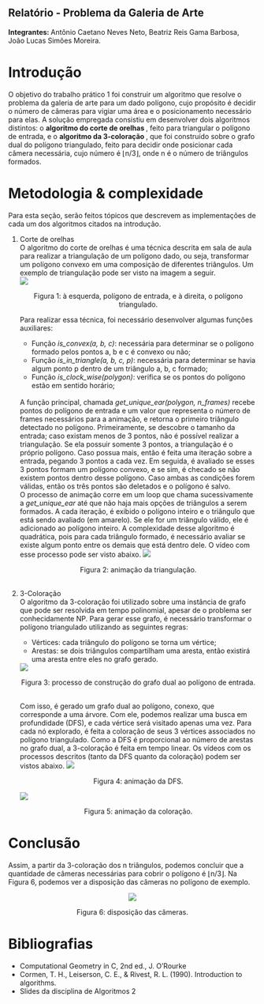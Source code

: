 ## Relatório - Problema da Galeria de Arte
<b> Integrantes: </b> Antônio Caetano Neves Neto, Beatriz Reis Gama Barbosa, João Lucas Simões Moreira.

# Introdução
O objetivo do trabalho prático 1 foi construir um algoritmo que resolve o problema da galeria de arte para um dado polígono, cujo propósito é decidir o número de câmeras para vigiar uma área e o posicionamento necessário para elas. A solução empregada consistiu em desenvolver dois algoritmos distintos: o <b> algoritmo do corte de orelhas </b>, feito para triangular o polígono de entrada, e o <b> algoritmo da 3-coloração </b>, que foi construído sobre o grafo dual do polígono triangulado, feito para decidir onde posicionar cada câmera necessária, cujo número é ⌊n/3⌋, onde n é o número de triângulos formados.
	
# Metodologia & complexidade
Para esta seção, serão feitos tópicos que descrevem as implementações de cada um dos algoritmos citados na introdução.
<ol> 
	<li>
		Corte de orelhas
	</li>
	O algoritmo do corte de orelhas é uma técnica descrita em sala de aula para realizar a triangulação de um polígono dado, ou seja, transformar um polígono convexo em uma composição de diferentes triângulos. Um exemplo de triangulação pode ser visto na imagem a seguir. <br> 
	<img src = "imgs/triangulacao.jfif"/>
	<p align="center">Figura 1: à esquerda, polígono de entrada, e à direita, o polígono triangulado.</p>
	Para realizar essa técnica, foi necessário desenvolver algumas funções auxiliares:
	<ul>
		<li>Função <i>is_convex(a, b, c)</i>: necessária para determinar se o polígono formado pelos pontos a, b e c é convexo ou não; </li>
		<li>Função <i>is_in_triangle(a, b, c, p)</i>: necessária para determinar se havia algum ponto p dentro de um triângulo a, b, c formado;</li>
		<li>Função <i>is_clock_wise(polygon)</i>: verifica se os pontos do polígono estão em sentido horário;</li>
	</ul>
	<br>
	A função principal, chamada <i>get_unique_ear(polygon, n_frames)</i> recebe pontos do polígono de entrada e um valor que representa o número de frames necessários para a animação, e retorna o primeiro triângulo detectado no polígono. Primeiramente, se descobre o tamanho da entrada; caso existam menos de 3 pontos, não é possível realizar a triangulação. Se ela possuir somente 3 pontos, a triangulação é o próprio polígono. Caso possua mais, então é feita uma iteração sobre a entrada, pegando 3 pontos a cada vez. Em seguida, é avaliado se esses 3 pontos formam um polígono convexo, e se sim, é checado se não existem pontos dentro desse polígono. Caso ambas as condições forem válidas, então os três pontos são deletados e o polígono é salvo. <br>
	O processo de animação corre em um loop que chama sucessivamente a <i>get_unique_ear</i> até que não haja mais opções de triângulos a serem formados. A cada iteração, é exibido o polígono inteiro e o triângulo que está sendo avaliado (em amarelo). Se ele for um triângulo válido, ele é adicionado ao polígono inteiro. A complexidade desse algoritmo é quadrática, pois para cada triângulo formado, é necessário avaliar se existe algum ponto entre os demais que está dentro dele. O vídeo com esse processo pode ser visto abaixo. 
	<img src = "imgs/triangulacao.gif"/>
	<p align="center">Figura 2: animação da triangulação.</p>
	<br>
	<li>
		3-Coloração
	</li>
	O algoritmo da 3-coloração foi utilizado sobre uma instância de grafo que pode ser resolvida em tempo polinomial, apesar de o problema ser conhecidamente NP. Para gerar esse grafo, é necessário transformar o polígono triangulado utilizando as seguintes regras:
	<ul>
		<li>Vértices: cada triângulo do polígono se torna um vértice; </li>
		<li>Arestas: se dois triângulos compartilham uma aresta, então existirá uma aresta entre eles no grafo gerado.</li>
	</ul>
	<img src = "imgs/dual.jfif"/>
	<p align="center">Figura 3: processo de construção do grafo dual ao polígono de entrada.</p>
	<br> Com isso, é gerado um grafo dual ao polígono, conexo, que corresponde a uma árvore. Com ele, podemos realizar uma busca em profundidade (DFS), e cada vértice será visitado apenas uma vez. Para cada nó explorado, é feita a coloração de seus 3 vértices associados no polígono triangulado. Como a DFS é proporcional ao número de arestas no grafo dual, a 3-coloração é feita em tempo linear. Os vídeos com os processos descritos (tanto da DFS quanto da coloração) podem ser vistos abaixo.
	<img src = "imgs/dfs.gif"/>
	<p align="center">Figura 4: animação da DFS.</p>
	<img src = "imgs/coloracao.gif"/>
	<p align="center">Figura 5: animação da coloração.</p>
</ol>

# Conclusão
Assim, a partir da 3-coloração dos n triângulos, podemos concluir que a quantidade de câmeras necessárias para cobrir o polígono é ⌊n/3⌋. Na Figura 6, podemos ver a disposição das câmeras no polígono de exemplo.

<div align="center">
	<img src = "imgs/cameras.png"/>
</div>
<p align="center">Figura 6: disposição das câmeras.</p>

# Bibliografias
<ul>
	<li>Computational Geometry in C, 2nd ed., J. O’Rourke</li>
	<li>Cormen, T. H., Leiserson, C. E., & Rivest, R. L. (1990). Introduction to algorithms.</li>
	<li>Slides da disciplina de Algoritmos 2</li>
</ul>
